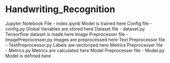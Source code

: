 # Handwriting_Recognition

Jupyter Notebook File - index.ipynb             Model is trained here
Config file - config.py                         Global Variables are stored here
Dataset file - dataset.py                       Tensorflow dataset is made here
Image Preprocesser file - ImagePreprocesser.py  Images are preprocessed here
Text Preprocessor file - TextPreprocessor.py    Labels are vectorized here
Metrics Preprocesser file - Metrics.py          Metrics are calculated here
Model Preprocesser file - Model.py              Model is defined here
